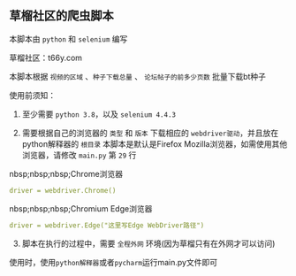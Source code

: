 <h2>草榴社区的爬虫脚本</h2>

本脚本由 `python` 和 `selenium` 编写

草榴社区：t66y.com

本脚本根据 `视频的区域` 、`种子下载总量` 、 `论坛帖子的前多少页数` 批量下载bt种子

使用前须知：

1. 至少需要 `python 3.8`，以及 `selenium 4.4.3`
  
2. 需要根据自己的浏览器的 `类型` 和 `版本` 下载相应的 `webdriver驱动`，并且放在python解释器的 `根目录`
   本脚本是默认是Firefox Mozilla浏览器，如需使用其他浏览器，请修改 `main.py` 第 `29` 行
   
nbsp;nbsp;nbsp;Chrome浏览器
  ```yaml
  driver = webdriver.Chrome()
  ```
   
nbsp;nbsp;nbsp;Chromium Edge浏览器
  ```yaml
  driver = webdriver.Edge("这里写Edge WebDriver路径")
  ```
   
   
3. 脚本在执行的过程中，需要 `全程外网` 环境(因为草榴只有在外网才可以访问)



使用时，使用`python解释器`或者`pycharm`运行main.py文件即可
